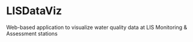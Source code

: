 # LISDataViz
Web-based application to visualize water quality data at LIS Monitoring &amp; Assessment stations
